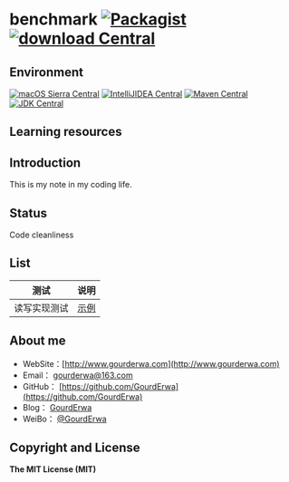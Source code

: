 # benchmark  [![Packagist](https://img.shields.io/packagist/l/doctrine/orm.svg?maxAge=2592000?style=flat-square)]() [![download Central](https://img.shields.io/badge/download-total_1M-red.svg?style=flat-square&maxAge=2592000)]()

## Environment
[![macOS Sierra Central](https://img.shields.io/badge/macOS_Sierra-v10.12.2Beta-green.svg?style=flat-square&maxAge=2592000)]()
[![IntelliJIDEA Central](https://img.shields.io/badge/IntelliJIDEA-v2017.1-green.svg?style=flat-square&maxAge=2592000)]()
[![Maven Central](https://img.shields.io/badge/Maven-v3.3.9-green.svg?style=flat-square&maxAge=2592000)]()
[![JDK Central](https://img.shields.io/badge/JDK-v1.8-green.svg?style=flat-square&maxAge=2592000)]()
## Learning resources

## Introduction
This is my note in my coding life.  

## Status
Code cleanliness

## List
| 测试       | 说明         |
| ---------- |:------------:|
|读写实现测试  | [示例](https://github.com/GourdErwa/benchmark/tree/master/lock-rw)         |


## About me
- WebSite：[http://www.gourderwa.com](http://www.gourderwa.com)
- Email：  [gourderwa@163.com](gourderwa@163.com)
- GitHub： [https://github.com/GourdErwa](https://github.com/GourdErwa)
- Blog：   [GourdErwa](http://blog.csdn.net/xiaohulunb)
- WeiBo：  [@GourdErwa](http://www.weibo.com/xiaohulunb)

## Copyright and License
**The MIT License (MIT)**  
